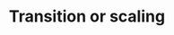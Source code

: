 ---
title: Transition or scaling
desc: Once your product has launched we continue working on maintenance, on-going experiments and scaling. We train a long-term team and prepare repos for transition.
---